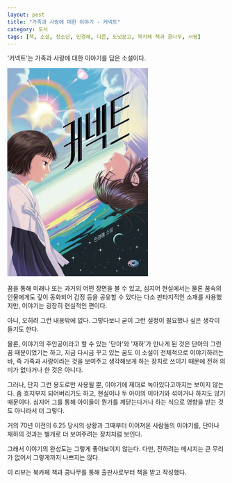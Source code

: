 ```yaml
---
layout: post
title: "가족과 사랑에 대한 이야기 - 커넥트"
category: 도서
tags: [책, 소설, 청소년, 민경혜, 다른, 도넛문고, 북카페 책과 콩나무, 서평]
---
```


'커넥트'는
가족과 사랑에 대한 이야기를 담은 소설이다.

![표지](/images/book/connect-book-h480.jpg)

꿈을 통해 미래나 또는 과거의 어떤 장면을 볼 수 있고,
심지어 현실에서는 물론 꿈속의 인물에게도
깊이 동화되어 감정 등을 공유할 수 있다는
다소 판타지적인 소재를 사용했지만,
이야기는 굉장히 현실적인 편이다.

아니, 오히려 그런 내용밖에 없다.
그렇다보니 굳이 그런 설정이 필요했나 싶은 생각이 들기도 한다.

물론, 이야기의 주인공이라고 할 수 있는 '단아'와 '재하'가 만나게 된 것은
단아의 그런 꿈 때문이었기는 하고,
지금 다시금 꾸고 있는 꿈도
이 소설이 전체적으로 이야기하려는 바,
즉 가족과 사랑이라는 것을 보여주고 생각해보게 하는 장치로 쓰이기 때문에
전혀 의미가 없다거나 한 것은 아니다.

그러나, 단지 그런 용도로만 사용될 뿐,
이야기에 제대로 녹아있다고까지는 보이지 않는다.
좀 흐지부지 되어버리기도 하고,
현실이나 두 아이의 이야기와 섞이거나 하지도 않기 때문이다.
심지어 그를 통해 아이들이 뭔가를 깨닫는다거나 하는 식으로 영향을 받는 것도 아니라서 더 그렇다.

거의 70년 이전의 6.25 당시의 상황과
그때부터 이어져온 사람들의 이야기를,
단아나 재하의 것과는 별개로 더 보여주려는 장치처럼 보인다.

그래서 이야기의 완성도는 그렇게 좋아보이지 않는다.
다만, 전하려는 메시지는 큰 무리가 없어서
그렇게까지 나쁘지는 않다.



<div class="im im-info">
이 리뷰는 북카페 책과 콩나무를 통해 출판사로부터 책을 받고 작성했다.
</div>
